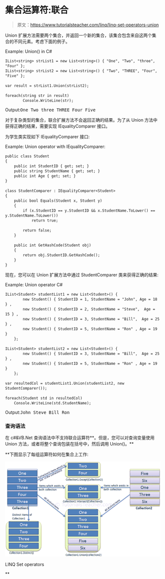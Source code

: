# 集合运算符:联合

> 原文：<https://www.tutorialsteacher.com/linq/linq-set-operators-union>

Union 扩展方法需要两个集合，并返回一个新的集合，该集合包含来自这两个集合的不同元素。考虑下面的例子。

Example: Union() in C#

```
IList<string> strList1 = new List<string>() { "One", "Two", "three", "Four" };
IList<string> strList2 = new List<string>() { "Two", "THREE", "Four", "Five" };

var result = strList1.Union(strList2);

foreach(string str in result)
        Console.WriteLine(str);
```

Output:<samp>One
Two
three
THREE
Four
Five</samp>

对于复杂类型的集合，联合扩展方法不会返回正确的结果。为了从 Union 方法中获得正确的结果，需要实现 IEqualityComparer 接口。

为学生类实现如下 IEqualityComparer 接口:

Example: Union operator with IEqualityComparer:

```
public class Student 
{
    public int StudentID { get; set; }
    public string StudentName { get; set; }
    public int Age { get; set; }
}

class StudentComparer : IEqualityComparer<Student>
{
    public bool Equals(Student x, Student y)
    {
        if (x.StudentID == y.StudentID && x.StudentName.ToLower() == y.StudentName.ToLower())
            return true;

        return false;
    }

    public int GetHashCode(Student obj)
    {
        return obj.StudentID.GetHashCode();
    }
}
```

现在，您可以在 Union 扩展方法中通过 StudentComparer 类来获得正确的结果:

Example: Union operator C#

```
IList<Student> studentList1 = new List<Student>() { 
        new Student() { StudentID = 1, StudentName = "John", Age = 18 } ,
        new Student() { StudentID = 2, StudentName = "Steve",  Age = 15 } ,
        new Student() { StudentID = 3, StudentName = "Bill",  Age = 25 } ,
        new Student() { StudentID = 5, StudentName = "Ron" , Age = 19 } 
    };

IList<Student> studentList2 = new List<Student>() { 
        new Student() { StudentID = 3, StudentName = "Bill",  Age = 25 } ,
        new Student() { StudentID = 5, StudentName = "Ron" , Age = 19 } 
    };

var resultedCol = studentList1.Union(studentList2, new StudentComparer()); 

foreach(Student std in resultedCol)
    Console.WriteLine(std.StudentName);
```

Output:<samp>John
Steve
Bill
Ron</samp>

### 查询语法

在 c#&VB.Net 查询语法中不支持联合运算符**。但是，您可以对查询变量使用 Union 方法，或者将整个查询包装在括号中，然后调用 Union()。**

 **下图显示了每组运算符如何在集合上工作:

[![](img/ee7308f0efb08774cb89eaa37302cfd9.png)](../../Content/images/linq/linq-set-operators.png)

LINQ Set operators

**